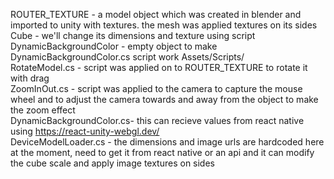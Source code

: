 ROUTER_TEXTURE - a model object which was created in blender and imported to unity with textures. the mesh was applied textures on its sides  
Cube - we'll change its dimensions and texture using script
DynamicBackgroundColor - empty object to make DynamicBackgroundColor.cs script work
Assets/Scripts/  
RotateModel.cs - script was applied on to ROUTER_TEXTURE to rotate it with drag  
ZoomInOut.cs - script was applied to the camera to capture the mouse wheel and to adjust the camera towards and away from the object to make the zoom effect  
DynamicBackgroundColor.cs- this can recieve values from react native using https://react-unity-webgl.dev/   
DeviceModelLoader.cs - the dimensions and image urls are hardcoded here at the moment, need to get it from react native or an api and it can modify the cube scale and apply image textures on sides